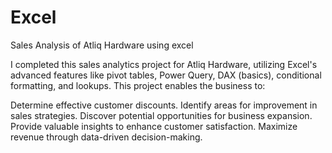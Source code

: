 # Excel
Sales Analysis of Atliq Hardware using excel

I completed this sales analytics project for Atliq Hardware, utilizing Excel's advanced features like pivot tables, Power Query, DAX (basics), conditional formatting, and lookups. This project enables the business to:

Determine effective customer discounts.
Identify areas for improvement in sales strategies.
Discover potential opportunities for business expansion.
Provide valuable insights to enhance customer satisfaction.
Maximize revenue through data-driven decision-making.
